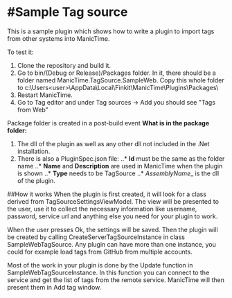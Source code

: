 #Sample Tag source
==================

This is a sample plugin which shows how to write a plugin to import tags from other systems into ManicTime.

To test it:
1. Clone the repository and build it. 
2. Go to bin/(Debug or Release)/Packages folder. In it, there should be a folder named ManicTime.TagSource.SampleWeb. Copy this whole folder to c:\Users\<user>\AppData\Local\Finkit\ManicTime\Plugins\Packages\
3. Restart ManicTime. 
4. Go to Tag editor and under Tag sources -> Add you should see "Tags from Web"

Package folder is created in a post-build event
__What is in the package folder:__
1. The dll of the plugin as well as any other dll not included in the .Net installation.
2. There is also a PluginSpec.json file:
..* __Id__ must be the same as the folder name
..* __Name__ and __Description__ are used in ManicTime when the plugin is shown
..* __Type__ needs to be TagSource
..* _AssemblyName__ is the dll of the plugin.

##How it works
When the plugin is first created, it will look for a class derived from TagSourceSettingsViewModel. The view will be presented to the user, use it to collect the necessary information like username, password, service url and anything else you need for your plugin to work.

When the user presses Ok, the settings will be saved. 
Then the plugin will be created by calling CreateServerTagSourceInstance in class SampleWebTagSource. Any plugin can have more than one instance, you could for example load tags from GitHub from multiple accounts.

Most of the work in your plugin is done by the Update function in SampleWebTagSourceInstance. In this function you can connect to the service and get the list of tags from the remote service. ManicTime will then present them in Add tag window.

